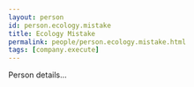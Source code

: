 ```yaml
---
layout: person
id: person.ecology.mistake
title: Ecology Mistake
permalink: people/person.ecology.mistake.html
tags: [company.execute]
---
```


Person details...